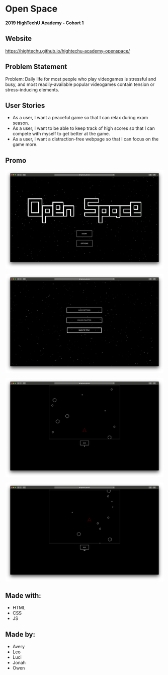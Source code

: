 # Open Space

**2019 HighTechU Academy - Cohort 1**

## Website

https://hightechu.github.io/hightechu-academy-openspace/

## Problem Statement

Problem: Daily life for most people who play videogames is stressful and busy, and most readily-available popular videogames contain tension or stress-inducing elements.

## User Stories

* As a user, I want a peaceful game so that I can relax during exam season.
* As a user, I want to be able to keep track of high scores so that I can compete with myself to get better at the game.
* As a user, I want a distraction-free webpage so that I can focus on the game more.

## Promo

![Promo of Website](img/promo.png)

![Promo of Website](img/promo-1.png)

![Promo of Website](img/promo-2.png)

![Promo of Website](img/promo-3.png)

## Made with:

* HTML
* CSS
* JS

## Made by:

* Avery
* Leo
* Luci
* Jonah
* Owen
